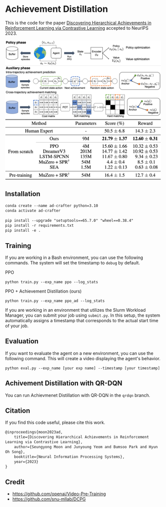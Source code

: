 # Achievement Distillation

This is the code for the paper [Discovering Hierarchical Achievements in Reinforcement Learning via Contrastive Learning](https://arxiv.org/abs/2307.03486) accepted to NeurIPS 2023.

<img src="figures/overview.png" width="800">
<img src="figures/result.png" width="600">

## Installation

```
conda create --name ad-crafter python=3.10
conda activate ad-crafter

pip install --upgrade "setuptools==65.7.0" "wheel==0.38.4"
pip install -r requirements.txt
pip install -e .
```

## Training

If you are working in a Bash environment, you can use the following commands. The system will set the timestamp to `debug` by default.

PPO
```
python train.py --exp_name ppo --log_stats
```

PPO + Achievement Distillation (ours)
```
python train.py --exp_name ppo_ad --log_stats
```

If you are working in an environment that utilizes the Slurm Workload Manager, you can submit your job using `submit.py`. In this setup, the system automatically assigns a timestamp that corresponds to the actual start time of your job.


## Evaluation

If you want to evaluate the agent on a new environment, you can use the following command. This will create a video displaying the agent's behavior.

```
python eval.py --exp_name [your exp name] --timestamp [your timestamp]
```

## Achivement Distillation with QR-DQN

You can run Achievmenet Distillation with QR-DQN in the `qrdqn` branch.

## Citation

If you find this code useful, please cite this work.

```
@inproceedings{moon2023ad,
    title={Discovering Hierarchical Achievements in Reinforcement Learning via Contrastive Learning},
    author={Seungyong Moon and Junyoung Yeom and Bumsoo Park and Hyun Oh Song},
    booktitle={Neural Information Processing Systems},
    year={2023}
}
```

## Credit
- https://github.com/openai/Video-Pre-Training
- https://github.com/snu-mllab/DCPG
